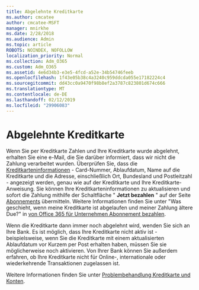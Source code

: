 ```yaml
---
title: Abgelehnte Kreditkarte
ms.author: cmcatee
author: cmcatee-MSFT
manager: mnirkhe
ms.date: 2/28/2018
ms.audience: Admin
ms.topic: article
ROBOTS: NOINDEX, NOFOLLOW
localization_priority: Normal
ms.collection: Adm_O365
ms.custom: Adm_O365
ms.assetid: 4e6d34b3-e3e5-4fcd-a52e-34b54746feeb
ms.openlocfilehash: 1f43e05b38c4a3240c959ddcda055e17182224c4
ms.sourcegitcommit: dd43cc0a9470f98b8ef2a3787c823801d674c666
ms.translationtype: MT
ms.contentlocale: de-DE
ms.lasthandoff: 02/12/2019
ms.locfileid: "29906083"
---
```

# <a name="declined-credit-card"></a>Abgelehnte Kreditkarte

Wenn Sie per Kreditkarte Zahlen und Ihre Kreditkarte wurde abgelehnt, erhalten Sie eine e-Mail, die Sie darüber informiert, dass wir nicht die Zahlung verarbeitet wurden. Überprüfen Sie, dass die [Kreditkarteninformationen](https://go.microsoft.com/fwlink/p/?linkid=842054) - Card-Nummer, Ablaufdatum, Name auf die Kreditkarte und die Adresse, einschließlich Ort, Bundesland und Postleitzahl - angezeigt werden, genau wie auf der Kreditkarte und Ihre Kreditkarte-Anweisung. Sie können Ihre Kreditkarteninformationen zu aktualisieren und sofort die Zahlung mithilfe der Schaltfläche " **Jetzt bezahlen** " auf der Seite [Abonnements](https://go.microsoft.com/fwlink/p/?linkid=842054) übermitteln. Weitere Informationen finden Sie unter "Was geschieht, wenn meine Kreditkarte ist abgelaufen und meiner Zahlung ältere Due?" in [von Office 365 für Unternehmen Abonnement bezahlen](https://support.office.com/article/734f4aab-df2d-4e9b-8cb1-691910bde216).
  
Wenn die Kreditkarte dann immer noch abgelehnt wird, wenden Sie sich an Ihre Bank. Es ist möglich, dass Ihre Kreditkarte nicht aktiv ist - beispielsweise, wenn Sie die Kreditkarte mit einem aktualisierten Ablaufdatum vor Kurzem per Post erhalten haben, müssen Sie sie möglicherweise noch aktivieren. Von Ihrer Bank können Sie außerdem erfahren, ob Ihre Kreditkarte nicht für Online-, internationale oder wiederkehrende Transaktionen zugelassen ist.  
  
Weitere Informationen finden Sie unter [Problembehandlung Kreditkarte und Konten](https://support.office.com/article/30ba9c83-50d8-4020-90ed-830a5b8c8724).
  

